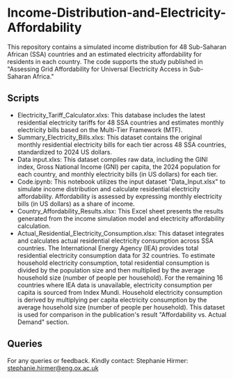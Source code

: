 # Income-Distribution-and-Electricity-Affordability
This repository contains a simulated income distribution for 48 Sub-Saharan African (SSA) countries and an estimated electricity affordability for residents in each country. The code supports the study published in "Assessing Grid Affordability for Universal Electricity Access in Sub-Saharan Africa."

## Scripts
- Electricity_Tariff_Calculator.xlxs: This database includes the latest residential electricity tariffs for 48 SSA countries and estimates monthly electricity bills based on the Multi-Tier Framework (MTF).
- Summary_Electricity_Bills.xlxs: This dataset contains the original monthly residential electricity bills for each tier across 48 SSA countries, standardized to 2024 US dollars.
- Data input.xlxs: This dataset compiles raw data, including the GINI index, Gross National Income (GNI) per capita, the 2024 population for each country, and monthly electricity bills (in US dollars) for each tier.
- Code.ipynb: This notebook utilizes the input dataset "Data_Input.xlsx" to simulate income distribution and calculate residential electricity affordability. Affordability is assessed by expressing monthly electricity bills (in US dollars) as a share of income.
- Country_Affordability_Results.xlsx: This Excel sheet presents the results generated from the income simulation model and electricity affordability calculation.
- Actual_Residential_Electricity_Consumption.xlsx: This dataset integrates and calculates actual residential electricity consumption across SSA countries. The International Energy Agency (IEA) provides total residential electricity consumption data for 32 countries. To estimate household electricity consumption, total residential consumption is divided by the population size and then multiplied by the average household size (number of people per household). For the remaining 16 countries where IEA data is unavailable, electricity consumption per capita is sourced from Index Mundi. Household electricity consumption is derived by multiplying per capita electricity consumption by the average household size (number of people per household). This dataset is used for comparison in the publication's result "Affordability vs. Actual Demand" section.

## Queries

For any queries or feedback. Kindly contact:
Stephanie Hirmer: stephanie.hirmer@eng.ox.ac.uk
